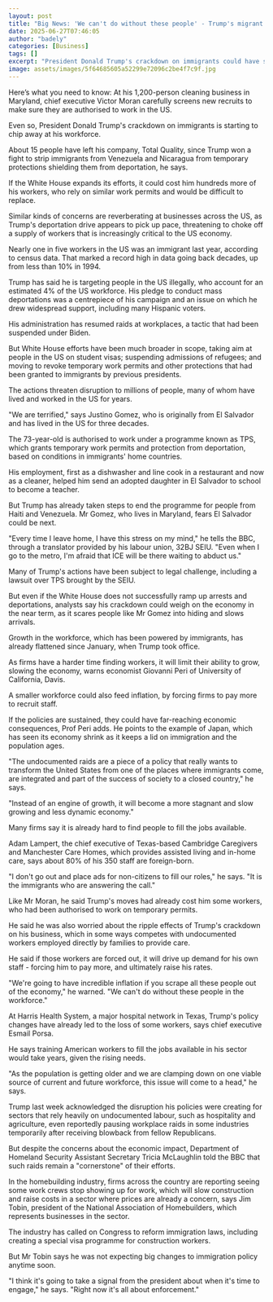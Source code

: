```yaml
---
layout: post
title: "Big News: 'We can't do without these people' - Trump's migrant crackdown has industryes worried"
date: 2025-06-27T07:46:05
author: "badely"
categories: [Business]
tags: []
excerpt: "President Donald Trump's crackdown on immigrants could have serious economic repercussions."
image: assets/images/5f64685605a52299e72096c2be4f7c9f.jpg
---
```


Here’s what you need to know: At his 1,200-person cleaning business in Maryland, chief executive Victor Moran carefully screens new recruits to make sure they are authorised to work in the US. 

Even so, President Donald Trump's crackdown on immigrants is starting to chip away at his workforce. 

About 15 people have left his company, Total Quality, since Trump won a fight to strip immigrants from Venezuela and Nicaragua from temporary protections shielding them from deportation, he says.  

If the White House expands its efforts, it could cost him hundreds more of his workers, who rely on similar work permits and would be difficult to replace. 

Similar kinds of concerns are reverberating at businesses across the US, as Trump's deportation drive appears to pick up pace, threatening to choke off a supply of workers that is increasingly critical to the US economy.

Nearly one in five workers in the US was an immigrant last year, according to census data. That marked a record high in data going back decades, up from less than 10% in 1994.

Trump has said he is targeting people in the US illegally, who account for an estimated 4% of the US workforce. His pledge to conduct mass deportations was a centrepiece of his campaign and an issue on which he drew widespread support, including many Hispanic voters.

His administration has resumed raids at workplaces, a tactic that had been suspended under Biden.

But White House efforts have been much broader in scope, taking aim at people in the US on student visas; suspending admissions of refugees; and moving to revoke temporary work permits and other protections that had been granted to immigrants by previous presidents.

The actions threaten disruption to millions of people, many of whom have lived and worked in the US for years. 

"We are terrified," says Justino Gomez, who is originally from El Salvador and has lived in the US for three decades.

The 73-year-old is authorised to work under a programme known as TPS, which grants temporary work permits and protection from deportation, based on conditions in immigrants' home countries. 

His employment, first as a dishwasher and line cook in a restaurant and now as a cleaner, helped him send an adopted daughter in El Salvador to school to become a teacher. 

But Trump has already taken steps to end the programme for people from Haiti and Venezuela. Mr Gomez, who lives in Maryland, fears El Salvador could be next. 

"Every time I leave home, I have this stress on my mind," he tells the BBC, through a translator provided by his labour union, 32BJ SEIU. "Even when I go to the metro, I'm afraid that ICE will be there waiting to abduct us."

Many of Trump's actions have been subject to legal challenge, including a lawsuit over TPS brought by the SEIU.

But even if the White House does not successfully ramp up arrests and deportations, analysts say his crackdown could weigh on the economy in the near term, as it scares people like Mr Gomez into hiding and slows arrivals.

Growth in the workforce, which has been powered by immigrants, has already flattened since January, when Trump took office. 

As firms have a harder time finding workers, it will limit their ability to grow, slowing the economy, warns economist Giovanni Peri of University of California, Davis. 

A smaller workforce could also feed inflation, by forcing firms to pay more to recruit staff.

If the policies are sustained, they could have far-reaching economic consequences, Prof Peri adds. He points to the example of Japan, which has seen its economy shrink as it keeps a lid on immigration and the population ages. 

"The undocumented raids are a piece of a policy that really wants to transform the United States from one of the places where immigrants come, are integrated and part of the success of society to a closed country," he says. 

"Instead of an engine of growth, it will become a more stagnant and slow growing and less dynamic economy."

Many firms say it is already hard to find people to fill the jobs available. 

Adam Lampert, the chief executive of Texas-based Cambridge Caregivers and Manchester Care Homes, which provides assisted living and in-home care, says about 80% of his 350 staff are foreign-born. 

"I don't go out and place ads for non-citizens to fill our roles," he says. "It is the immigrants who are answering the call."

Like Mr Moran, he said Trump's moves had already cost him some workers, who had been authorised to work on temporary permits. 

He said he was also worried about the ripple effects of Trump's crackdown on his business, which in some ways competes with undocumented workers employed directly by families to provide care. 

He said if those workers are forced out, it will drive up demand for his own staff - forcing him to pay more, and ultimately raise his rates. 

"We're going to have incredible inflation if you scrape all these people out of the economy," he warned. "We can't do without these people in the workforce." 

At Harris Health System, a major hospital network in Texas, Trump's policy changes have already led to the loss of some workers, says chief executive Esmail Porsa.

He says training American workers to fill the jobs available in his sector would take years, given the rising needs. 

"As the population is getting older and we are clamping down on one viable source of current and future workforce, this issue will come to a head," he says. 

Trump last week acknowledged the disruption his policies were creating for sectors that rely heavily on undocumented labour, such as hospitality and agriculture, even reportedly pausing workplace raids in some industries temporarily after receiving blowback from fellow Republicans.

But despite the concerns about the economic impact, Department of Homeland Security Assistant Secretary Tricia McLaughlin told the BBC that such raids remain a "cornerstone" of their efforts.

In the homebuilding industry, firms across the country are reporting seeing some work crews stop showing up for work, which will slow construction and raise costs in a sector where prices are already a concern, says Jim Tobin, president of the National Association of Homebuilders, which represents businesses in the sector.

The industry has called on Congress to reform immigration laws, including creating a special visa programme for construction workers. 

But Mr Tobin says he was not expecting big changes to immigration policy anytime soon. 

"I think it's going to take a signal from the president about when it's time to engage," he says. "Right now it's all about enforcement."


